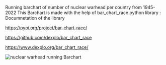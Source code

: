 Running barchart of number of nuclear warhead per country from 1945-2022
This Barchart is made with the help of bar_chart_race python library :
Documnetation of the library

https://pypi.org/project/bar-chart-race/      

https://github.com/dexplo/bar_chart_race

https://www.dexplo.org/bar_chart_race/


![nuclear warhead running Barchart](https://user-images.githubusercontent.com/63599968/157005594-7a0b92d0-4426-4334-a0bc-67772558c4f8.gif)
